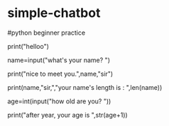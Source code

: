 # simple-chatbot

#python beginner practice

print("helloo")

name=input("what's your name? ")

print("nice to meet you.",name,"sir")

print(name,"sir,","your name's length is : ",len(name))

age=int(input("how old are you? "))

print("after year, your age is ",str(age+1))
